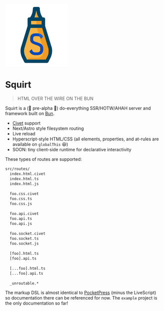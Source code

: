 <img src="logo.png" width="200" height="200">

# Squirt

> HTML OVER THE WIRE ON THE BUN 

Squirt is a (🚧 pre-alpha 🚧) do-everything SSR/HOTW/AHAH server and framework built on [Bun](https://bun.sh).

- [Civet](https://civet.dev) support
- Next/Astro style filesystem routing
- Live reload
- Hyperscript-style HTML/CSS (all elements, properties, and at-rules are available on `globalThis` 😆)
- SOON: tiny client-side runtime for declarative interactivity

These types of routes are supported:

```
src/routes/
  index.html.civet
  index.html.ts
  index.html.js

  foo.css.civet
  foo.css.ts
  foo.css.js

  foo.api.civet
  foo.api.ts
  foo.api.js

  foo.socket.civet
  foo.socket.ts
  foo.socket.js

  [foo].html.ts
  [foo].api.ts
  
  [...foo].html.ts
  [...foo].api.ts

  _unroutable.*
```

The markup DSL is almost identical to [PocketPress](https://github.com/errilaz/pocketpress) (minus the LiveScript) so documentation there can be referenced for now. The `example` project is the only documentation so far!
